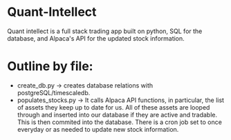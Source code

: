 # Quant-Intellect
Quant intellect is a full stack trading app built on python, SQL for the database, and Alpaca's API for the updated stock information.  

# Outline by file:
- create_db.py -> creates database relations with postgreSQL/timescaledb. 
- populates_stocks.py -> It calls Alpaca API functions, in particular, the list of assets they keep up to date for us. All of these assets are looped through and inserted into our database if they are active and tradable. This is then commited into the database. There is a cron job set to once everyday or as needed to update new stock information.




